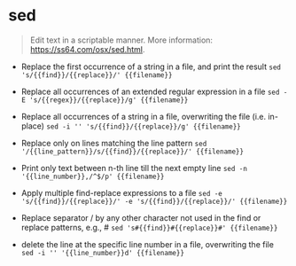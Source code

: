 # sed
> Edit text in a scriptable manner.
> More information: <https://ss64.com/osx/sed.html>.

- Replace the first occurrence of a string in a file, and print the result
`sed 's/{{find}}/{{replace}}/' {{filename}}`

- Replace all occurrences of an extended regular expression in a file
`sed -E 's/{{regex}}/{{replace}}/g' {{filename}}`

- Replace all occurrences of a string in a file, overwriting the file (i.e. in-place)
`sed -i '' 's/{{find}}/{{replace}}/g' {{filename}}`

- Replace only on lines matching the line pattern
`sed '/{{line_pattern}}/s/{{find}}/{{replace}}/' {{filename}}`

- Print only text between n-th line till the next empty line
`sed -n '{{line_number}},/^$/p' {{filename}}`

- Apply multiple find-replace expressions to a file
`sed -e 's/{{find}}/{{replace}}/' -e 's/{{find}}/{{replace}}/' {{filename}}`

- Replace separator / by any other character not used in the find or replace patterns, e.g., #
`sed 's#{{find}}#{{replace}}#' {{filename}}`

- delete the line at the specific line number in a file, overwriting the file
`sed -i '' '{{line_number}}d' {{filename}}`

